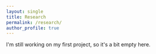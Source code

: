 ```yaml
---
layout: single
title: Research
permalink: /research/
author_profile: true
---
```


<!-- ## Research -->

I'm still working on my first project, so it's a bit empty here.